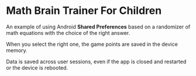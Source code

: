 # Math Brain Trainer For Children
An example of using Android **Shared Preferences** based on a randomizer of math equations with the choice of the right answer.

When you select the right one, the game points are saved in the device memory. 

Data is saved across user sessions, even if the app is closed and restarted or the device is rebooted.
